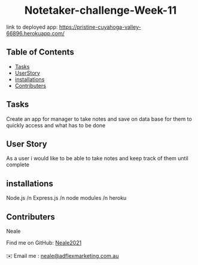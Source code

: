 
<h1 align="center">Notetaker-challenge-Week-11 </h1>
  
  link to deployed app: https://pristine-cuyahoga-valley-66896.herokuapp.com/
  
## Table of Contents
- [Tasks](#Tasks)
- [UserStory](#UserStory)
- [installations](#installations)
- [Contributers](#contributers)

## Tasks
Create an app for manager to take notes and save on data base for them to quickly access and what has to be done

## User Story
 As a user i would like to be able to take notes and keep track of them until complete

## installations
 Node.js /n Express.js /n node modules /n heroku

## Contributers
Neale 

Find me on GitHub: [Neale2021](https://github.com/Neale2021)<br />
<br />
✉️ Email me : neale@adflexmarketing.com.au<br /><br />
    
